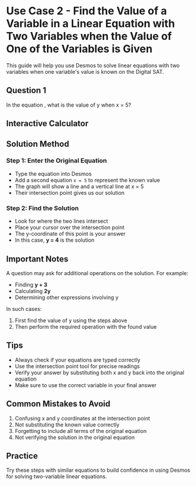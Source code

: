 # Use Case 2 - Find the Value of a Variable in a Linear Equation with Two Variables when the Value of One of the Variables is Given

This guide will help you use Desmos to solve linear equations with two variables when one variable's value is known on the Digital SAT.

## Question 1

In the equation <CopyableEquation equation="2x + 3y + 9 = 31" />, what is the value of y when x = 5?

## Interactive Calculator

<script setup>
import DesmosCalculator from '../../.vitepress/components/DesmosCalculator.vue'
import CopyableEquation from '../../.vitepress/components/CopyableEquation.vue'
</script>

<DesmosCalculator 
  :equations="[
    '2x+3y+9=31',
    'x=5'
  ]"
  height="500px"
/>

## Solution Method

### Step 1: Enter the Original Equation
- Type the equation <CopyableEquation equation="2x + 3y + 9 = 31" /> into Desmos
- Add a second equation `x = 5` to represent the known value
- The graph will show a line and a vertical line at x = 5
- Their intersection point gives us our solution

### Step 2: Find the Solution
- Look for where the two lines intersect
- Place your cursor over the intersection point
- The y-coordinate of this point is your answer
- In this case, **y = 4** is the solution

## Important Notes

A question may ask for additional operations on the solution. For example:
- Finding **y + 3**
- Calculating **2y**
- Determining other expressions involving y

In such cases:
1. First find the value of y using the steps above
2. Then perform the required operation with the found value

## Tips
- Always check if your equations are typed correctly
- Use the intersection point tool for precise readings
- Verify your answer by substituting both x and y back into the original equation
- Make sure to use the correct variable in your final answer

## Common Mistakes to Avoid
1. Confusing x and y coordinates at the intersection point
2. Not substituting the known value correctly
3. Forgetting to include all terms of the original equation
4. Not verifying the solution in the original equation

## Practice
Try these steps with similar equations to build confidence in using Desmos for solving two-variable linear equations.